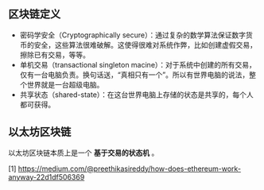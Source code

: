 
## 区块链定义

- 密码学安全（Cryptographically secure）：通过复杂的数学算法保证数字货币的安全，这些算法很难破解。这使得很难对系统作弊，比如创建虚假交易，擦除已有交易，等等。
- 单机交易（transactional singleton macine）：对于系统中创建的所有交易，仅有一台电脑负责。换句话送，“真相只有一个”。所以有世界电脑的说法，整个世界就是一台超级电脑。
- 共享状态（shared-state）：在这台世界电脑上存储的状态是共享的，每个人都可获得。

## 以太坊区块链

以太坊区块链本质上是一个 **基于交易的状态机** 。


[1] https://medium.com/@preethikasireddy/how-does-ethereum-work-anyway-22d1df506369
